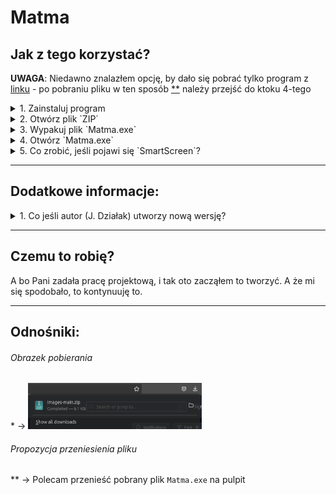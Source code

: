 # Matma

## Jak z tego korzystać?

**UWAGA**: Niedawno znalazłem opcję, by dało się pobrać tylko program z [linku](https://github.com/aJstoja/Matma/blob/main/Matma.exe?raw=true) - po pobraniu pliku w ten sposób [**](#dwie-gwiazdki) należy przejść do ktoku 4-tego

<details>
<summary>1. Zainstaluj program</summary>

- Niedawno znalazłem opcję, by dało się pobrać tylko program z [linku](https://github.com/aJstoja/Matma/blob/main/Matma.exe?raw=true) - po pobraniu pliku w ten sposób [**](#dwie-gwiazdki) należy przejść do ktoku 4-tego
- Kliknij ![obrazek: `<> Code`](https://github.com/aJstoja/Images/blob/main/CodeImageGitHub2.png?raw=true)  
- Z listy wybierz `Download ZIP`

</details>

<details>
<summary>2. Otwórz plik `ZIP`</summary>

- Otwórz plik `ZIP`
  - Najprawdopodobniej pokaże się okienko podobne do: [👁️ Zobacz](#obrazek-pobierania)  
    (jeśli kliknięcie nie działa, przewiń plik na sam dół)
  - Jeśli się nie pojawi, kliknij w ikonkę pobierania  
    ![obrazek z ikonką](https://github.com/aJstoja/Images/blob/main/DownloadIcon.png?raw=true)
  - Jeśli dalej nie ma, spróbuj pobrać plik ponownie
  - Jeśli i to nie zadziała:
    - Otwórz `Eksplorator Plików`
    - Sprawdź foldery: `Pobrane` (ang. `Downloads`), `Pulpit` (ang. `Desktop`)
    - W razie problemów skonsultuj się z [ChatGPT](https://chatgpt.com/)

</details>

<details>
<summary>3. Wypakuj plik `Matma.exe`</summary>

- Otwórz katalog `Matma-main`
- Przeciągnij plik `Matma.exe` poza `ZIP` [**](#dwie-gwiazdki)

</details>

<details>
<summary>4. Otwórz `Matma.exe`</summary>

- Wystarczy kliknąć dwa razy, jak na inne programy

</details>

<details>
<summary>5. Co zrobić, jeśli pojawi się `SmartScreen`?</summary>

- Program NIE ZAWIERA wirusów – ostrzeżenie wynika z braku certyfikatu (kosztuje >100$)
- Aby pominąć ekran:
  - Kliknij `Więcej informacji...`, potem `Uruchom mimo to`
  - Lub zamknij okno i spróbuj otworzyć plik ponownie
- Po pierwszym uruchomieniu system zapamięta wybór i nie pokaże ostrzeżenia ponownie

</details>


---

## Dodatkowe informacje:

<details>
<summary>1. Co jeśli autor (J. Działak) utworzy nową wersję?</summary>

<details>
<summary>Jak sprawdzić, czy jest nowa wersja?</summary>

Wystarczy spojrzeć na lewo od pliku `Matma.exe` – pojawi się coś w stylu `? hours ago`, `? days ago`, `? months ago`.  
To pokazuje, kiedy plik został ostatnio zmodyfikowany.  
Jeśli widzisz, że zmiana była niedawno, prawdopodobnie jest dostępna nowsza wersja.

</details>

<details>
<summary>Jak uaktualnić?</summary>

Wystarczy pobrać nową wersję według [instrukcji](#jak-z-tego-korzystać).

</details>

</details>

---

## Czemu to robię?

A bo Pani zadała pracę projektową, i tak oto zacząłem to tworzyć. A że mi się spodobało, to kontynuuję to.

---

## Odnośniki:

<a id="obrazek-pobierania"></a>

###### Obrazek pobierania

\* → ![(obrazek okna pobierania)](https://github.com/aJstoja/Images/blob/main/DownloadImage2.png?raw=true)

<a id="dwie-gwiazdki"></a>

###### Propozycja przeniesienia pliku

\** → Polecam przenieść pobrany plik `Matma.exe` na pulpit
